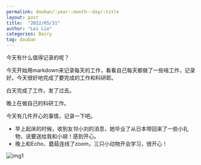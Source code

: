 ```yaml
---
permalink: douban/:year-:month-:day/:title
layout: post
title:  "2022/05/31"
author: "Lei Lie"
categories: Dairy
tag: douban
---
```


今天有什么值得记录的呢？

今天开始用markdown来记录每天的工作，看看自己每天都做了一些啥工作，记录好。今天很好地完成了要完成的工作和科研耶。

白天完成了工作，发了过去。

晚上在做自己的科研工作。

今天有几件开心的事情，记录一下吧。

- 早上起床的时候，收到友邻小刘的消息，她毕业了从日本带回来了一些小礼物，说要送给我和小胡！感到开心。
- 晚上和Echo、蘑菇连线了zoom，三只小动物开会学习，很开心！

![img1](../../images/img-2022-05-31/img1.webp)